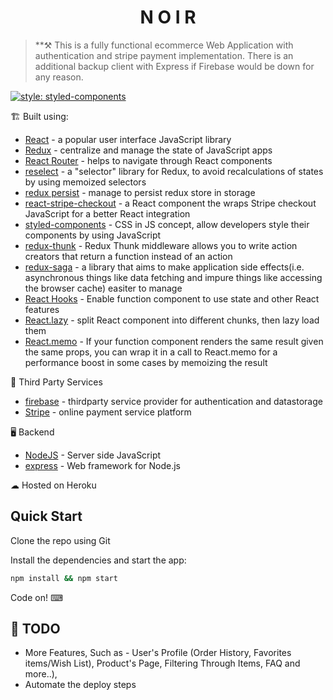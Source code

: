 <h1 align=center>N O I R </h1>

> \*\*⚒ This is a fully functional ecommerce Web Application with authentication and stripe payment implementation.
There is an additional backup client with Express if Firebase would be down for any reason.

[![style: styled-components](https://img.shields.io/badge/style-%F0%9F%92%85%20styled--components-orange.svg?colorB=daa357&colorA=db748e)](https://github.com/styled-components/styled-components)

🏗 Built using:

-   [React](https://reactjs.org/) - a popular user interface JavaScript library
-   [Redux](https://redux.js.org/) - centralize and manage the state of JavaScript apps
-   [React Router](https://reacttraining.com/react-router/) - helps to navigate through React components
-   [reselect](https://github.com/reduxjs/reselect#motivation-for-memoized-selectors) - a "selector" library for Redux, to avoid recalculations of states by using memoized selectors
-   [redux persist](https://github.com/rt2zz/redux-persist) - manage to persist redux store in storage
-   [react-stripe-checkout](https://www.npmjs.com/package/react-stripe-checkout) - a React component the wraps Stripe checkout JavaScript for a better React integration
-   [styled-components](https://www.styled-components.com/) - CSS in JS concept, allow developers style their components by using JavaScript
-   [redux-thunk](https://www.npmjs.com/package/redux-thunk) - Redux Thunk middleware allows you to write action creators that return a function instead of an action
-   [redux-saga](https://redux-saga.js.org/) - a library that aims to make application side effects(i.e. asynchronous things like data fetching and impure things like accessing the browser cache) easiter to manage
-   [React Hooks](https://reactjs.org/docs/hooks-intro.html) - Enable function component to use state and other React features
-   [React.lazy](https://reactjs.org/docs/code-splitting.html) - split React component into different chunks, then lazy load them
-   [React.memo](https://reactjs.org/docs/react-api.html#reactmemo) - If your function component renders the same result given the same props, you can wrap it in a call to React.memo for a performance boost in some cases by memoizing the result

💈 Third Party Services

-   [firebase](https://firebase.google.com/) - thirdparty service provider for authentication and datastorage
-   [Stripe](https://stripe.com/) - online payment service platform

🖥 Backend

-   [NodeJS](https://nodejs.org/en/) - Server side JavaScript
-   [express](https://expressjs.com/) - Web framework for Node.js

☁ Hosted on Heroku

## Quick Start

Clone the repo using Git

Install the dependencies and start the app:

```bash
npm install && npm start
```

Code on! ⌨

## 📜 TODO

-   More Features, Such as - User's Profile (Order History, Favorites items/Wish List), Product's Page, Filtering Through Items, FAQ and more..),
-   Automate the deploy steps
